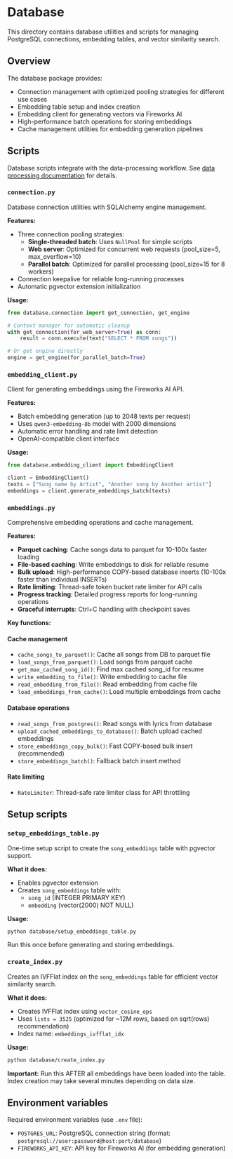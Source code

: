 # Database

This directory contains database utilities and scripts for managing PostgreSQL connections, embedding tables, and vector similarity search.

## Overview

The database package provides:
- Connection management with optimized pooling strategies for different use cases
- Embedding table setup and index creation
- Embedding client for generating vectors via Fireworks AI
- High-performance batch operations for storing embeddings
- Cache management utilities for embedding generation pipelines

## Scripts

Database scripts integrate with the data-processing workflow. See [data processing documentation](../data-processing/README.md) for details.

### `connection.py`
Database connection utilities with SQLAlchemy engine management.

**Features:**
- Three connection pooling strategies:
  - **Single-threaded batch**: Uses `NullPool` for simple scripts
  - **Web server**: Optimized for concurrent web requests (pool_size=5, max_overflow=10)
  - **Parallel batch**: Optimized for parallel processing (pool_size=15 for 8 workers)
- Connection keepalive for reliable long-running processes
- Automatic pgvector extension initialization

**Usage:**
```python
from database.connection import get_connection, get_engine

# Context manager for automatic cleanup
with get_connection(for_web_server=True) as conn:
    result = conn.execute(text("SELECT * FROM songs"))

# Or get engine directly
engine = get_engine(for_parallel_batch=True)
```

### `embedding_client.py`
Client for generating embeddings using the Fireworks AI API.

**Features:**
- Batch embedding generation (up to 2048 texts per request)
- Uses `qwen3-embedding-8b` model with 2000 dimensions
- Automatic error handling and rate limit detection
- OpenAI-compatible client interface

**Usage:**
```python
from database.embedding_client import EmbeddingClient

client = EmbeddingClient()
texts = ["Song name by Artist", "Another song by Another artist"]
embeddings = client.generate_embeddings_batch(texts)
```

### `embeddings.py`
Comprehensive embedding operations and cache management.

**Features:**
- **Parquet caching**: Cache songs data to parquet for 10-100x faster loading
- **File-based caching**: Write embeddings to disk for reliable resume
- **Bulk upload**: High-performance COPY-based database inserts (10-100x faster than individual INSERTs)
- **Rate limiting**: Thread-safe token bucket rate limiter for API calls
- **Progress tracking**: Detailed progress reports for long-running operations
- **Graceful interrupts**: Ctrl+C handling with checkpoint saves

**Key functions:**

#### Cache management
- `cache_songs_to_parquet()`: Cache all songs from DB to parquet file
- `load_songs_from_parquet()`: Load songs from parquet cache
- `get_max_cached_song_id()`: Find max cached song_id for resume
- `write_embedding_to_file()`: Write embedding to cache file
- `read_embedding_from_file()`: Read embedding from cache file
- `load_embeddings_from_cache()`: Load multiple embeddings from cache

#### Database operations
- `read_songs_from_postgres()`: Read songs with lyrics from database
- `upload_cached_embeddings_to_database()`: Batch upload cached embeddings
- `store_embeddings_copy_bulk()`: Fast COPY-based bulk insert (recommended)
- `store_embeddings_batch()`: Fallback batch insert method

#### Rate limiting
- `RateLimiter`: Thread-safe rate limiter class for API throttling

## Setup scripts

### `setup_embeddings_table.py`
One-time setup script to create the `song_embeddings` table with pgvector support.

**What it does:**
- Enables pgvector extension
- Creates `song_embeddings` table with:
  - `song_id` (INTEGER PRIMARY KEY)
  - `embedding` (vector(2000) NOT NULL)

**Usage:**
```bash
python database/setup_embeddings_table.py
```

Run this once before generating and storing embeddings.

### `create_index.py`
Creates an IVFFlat index on the `song_embeddings` table for efficient vector similarity search.

**What it does:**
- Creates IVFFlat index using `vector_cosine_ops`
- Uses `lists = 3525` (optimized for ~12M rows, based on sqrt(rows) recommendation)
- Index name: `embeddings_ivfflat_idx`

**Usage:**
```bash
python database/create_index.py
```

**Important:** Run this AFTER all embeddings have been loaded into the table. Index creation may take several minutes depending on data size.

## Environment variables

Required environment variables (use `.env` file):
- `POSTGRES_URL`: PostgreSQL connection string (format: `postgresql://user:password@host:port/database`)
- `FIREWORKS_API_KEY`: API key for Fireworks AI (for embedding generation)
